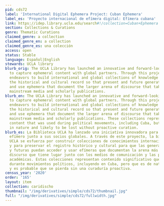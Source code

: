 ```yaml
---
pid: cds72
label: 'International Digital Ephemera Project: Cuban Ephemera'
label_es: 'Proyecto internacional de efímera digital: Efímera cubana'
link: https://idep.library.ucla.edu/search#!/collection=Cuban+Ephemera
section: Collections & Curations
genre: Thematic Curations
claimed_genre: a collection
claimed_genre_en: a collection
claimed_genre_es: una colección
access: open
status: Stable
language: Español|English
stewards: UCLA library
blurb_orig: The UCLA Library has launched an innovative and forward-looking initiative
  to capture ephemeral content with global partners. Through this project, UCLA Library
  endeavors to build international and global collections of knowledge and to preserve
  the historical and cultural record so that present and future generations can access
  and use ephemera that document the larger arena of discourse that takes place alongside
  mainstream media and scholarly publications.
blurb_en: The UCLA Library has launched an innovative and forward-looking initiative
  to capture ephemeral content with global partners. Through this project, UCLA Library
  endeavors to build international and global collections of knowledge and to preserve
  the historical and cultural record so that present and future generations can access
  and use ephemera that document the larger arena of discourse that takes place alongside
  mainstream media and scholarly publications. These collections represent significant
  content that was used during political movements, including Cuba, but that is ephemeral
  in nature and likely to be lost without proactive curation.
blurb_es: La Biblioteca UCLA ha lanzado una iniciativa innovadora para capturar contenido
  efímero junto a sus socios globales. A través de este proyecto, la biblioteca de
  UCLA se esfuerza por construir colecciones de conocimientos internacionales y globales
  y para preservar el registro histórico y cultural para que las generaciones presentes
  y futuras puedan acceder y usar efímeras que documentan la arena más grande del
  discurso que tiene lugar junto con los medios de comunicación y las publicaciones
  académicas. Estas colecciones representan contenido significativo que se utilizó
  durante movimientos políticos, incluyendo en Cuba, pero que es de naturaleza efímera
  y es probable que se pierda sin una curaduría proactiva.
census_year: '2020'
order: '165'
layout: item
collection: caridischo
thumbnail: "/img/derivatives/simple/cds72/thumbnail.jpg"
full: "/img/derivatives/simple/cds72/fullwidth.jpg"
---
```

